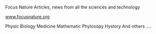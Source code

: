 Focus Nature Articles, news from all the sciences and technology

www.focusnature.org



Physic
Biology
Medicine
Mathematic
Phylosopy
Hystory
And others ....
